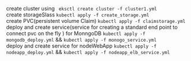 create cluster using ` eksctl create cluster -f cluster1.yml` <br />
create storageSlass  ` kubectl apply -f create_storage.yml ` <br />
create PVC(persistent volume Claim) ` kubectl apply -f claimstorage.yml ` <br />
deploy and create service(service for creating a standard end point to connect pvc on the fly ) for MonngoDB  ` kubectl apply -f mongodb_deploy.yml ` && ` kubectl apply -f monogo_service.yml ` <br />
deploy and create service for nodeWebApp ` kubectl apply -f nodeapp_deploy.yml ` &&  ` kubectl apply -f nodeapp_elb_service.yml ` <br />
